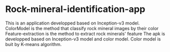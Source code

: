 # Rock-mineral-identification-app
This is an application developped based on Inception-v3 model.
ColorModel is the method that classify rock mineral images by their color
Feature-extraction is the method to extract rock minerals' feature
The apk is developped based on Inception-v3 model and color model.
Color model is buit by K-means algorithm.
